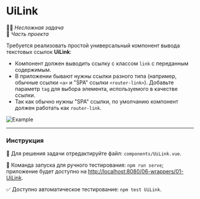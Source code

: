 # UiLink

👶🏻 _Несложная задача_\
💼 _Часть проекта_

<!--start_statement-->

Требуется реализовать простой универсальный компонент вывода текстовых ссылок **UiLink**:

- Компонент должен выводить ссылку с классом `link` с переданным содержимым.
- В приложении бывают нужны ссылки разного типа (например, обычные ссылки `<a>` и "SPA" ссылки `<router-link>`).
  Добавьте параметр `tag` для выбора элемента, используемого в качестве ссылки.
- Так как обычно нужны "SPA" ссылки, по умолчанию компонент должен работать как `router-link`.

<img src="https://i.imgur.com/oMYWqdS.png" alt="Example" />

<!--end_statement-->

---

### Инструкция

📝 Для решения задачи отредактируйте файл: `components/UiLink.vue`.

🚀 Команда запуска для ручного тестирования: `npm run serve`;\
приложение будет доступно на [http://localhost:8080/06-wrappers/01-UiLink](http://localhost:8080/06-wrappers/01-UiLink).

✅ Доступно автоматическое тестирование: `npm test UiLink`.
